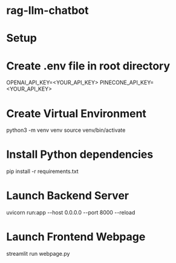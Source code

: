 # rag-llm-chatbot

# Setup

# Create .env file in root directory
OPENAI_API_KEY=<YOUR_API_KEY>
PINECONE_API_KEY=<YOUR_API_KEY>

# Create Virtual Environment
python3 -m venv venv
source venv/bin/activate

# Install Python dependencies
pip install -r requirements.txt

# Launch Backend Server
uvicorn run:app --host 0.0.0.0 --port 8000 --reload

# Launch Frontend Webpage
streamlit run webpage.py
